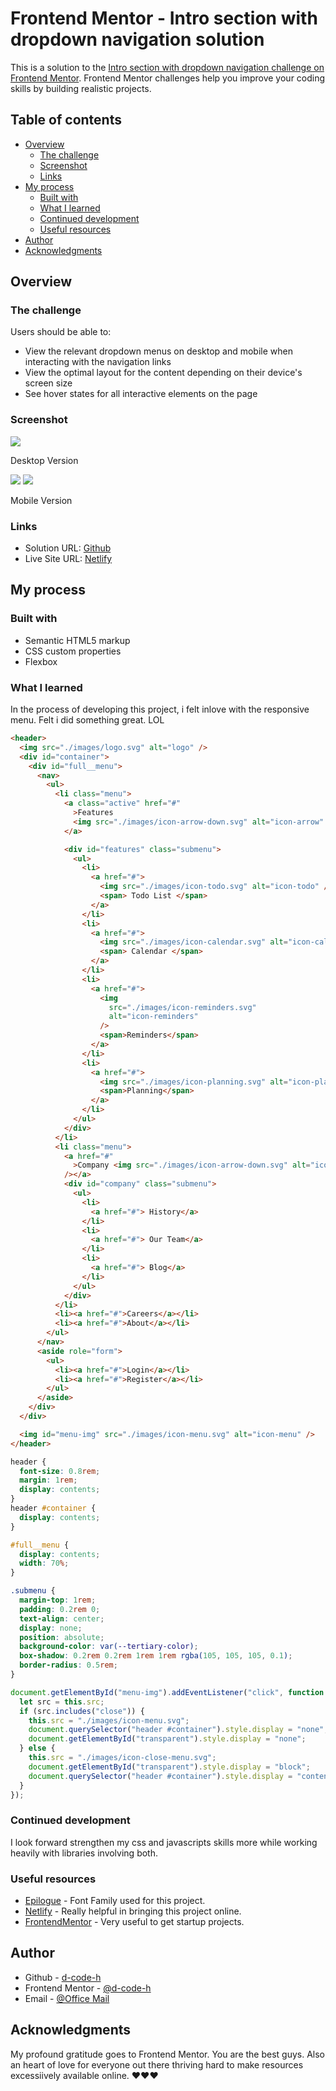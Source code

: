 # Frontend Mentor - Intro section with dropdown navigation solution

This is a solution to the [Intro section with dropdown navigation challenge on Frontend Mentor](https://www.frontendmentor.io/challenges/intro-section-with-dropdown-navigation-ryaPetHE5). Frontend Mentor challenges help you improve your coding skills by building realistic projects.

## Table of contents

- [Overview](#overview)
  - [The challenge](#the-challenge)
  - [Screenshot](#screenshot)
  - [Links](#links)
- [My process](#my-process)
  - [Built with](#built-with)
  - [What I learned](#what-i-learned)
  - [Continued development](#continued-development)
  - [Useful resources](#useful-resources)
- [Author](#author)
- [Acknowledgments](#acknowledgments)

## Overview

### The challenge

Users should be able to:

- View the relevant dropdown menus on desktop and mobile when interacting with the navigation links
- View the optimal layout for the content depending on their device's screen size
- See hover states for all interactive elements on the page

### Screenshot

![](./images/desktop.png)

Desktop Version

![](./images/mobile.png)     ![](./images/mobile_expanded.png)

Mobile Version

### Links

- Solution URL: [Github](https://github.com/d-code-h/intro-section-with-dropdown-navigation-main)
- Live Site URL: [Netlify](https://starlit-centaur-4fd6a0.netlify.app/)

## My process

### Built with

- Semantic HTML5 markup
- CSS custom properties
- Flexbox

### What I learned

In the process of developing this project, i felt inlove with the responsive menu. Felt i did something great. LOL

```html
<header>
  <img src="./images/logo.svg" alt="logo" />
  <div id="container">
    <div id="full__menu">
      <nav>
        <ul>
          <li class="menu">
            <a class="active" href="#"
              >Features
              <img src="./images/icon-arrow-down.svg" alt="icon-arrow" />
            </a>

            <div id="features" class="submenu">
              <ul>
                <li>
                  <a href="#">
                    <img src="./images/icon-todo.svg" alt="icon-todo" />
                    <span> Todo List </span>
                  </a>
                </li>
                <li>
                  <a href="#">
                    <img src="./images/icon-calendar.svg" alt="icon-calendar" />
                    <span> Calendar </span>
                  </a>
                </li>
                <li>
                  <a href="#">
                    <img
                      src="./images/icon-reminders.svg"
                      alt="icon-reminders"
                    />
                    <span>Reminders</span>
                  </a>
                </li>
                <li>
                  <a href="#">
                    <img src="./images/icon-planning.svg" alt="icon-planning" />
                    <span>Planning</span>
                  </a>
                </li>
              </ul>
            </div>
          </li>
          <li class="menu">
            <a href="#"
              >Company <img src="./images/icon-arrow-down.svg" alt="icon-arrow"
            /></a>
            <div id="company" class="submenu">
              <ul>
                <li>
                  <a href="#"> History</a>
                </li>
                <li>
                  <a href="#"> Our Team</a>
                </li>
                <li>
                  <a href="#"> Blog</a>
                </li>
              </ul>
            </div>
          </li>
          <li><a href="#">Careers</a></li>
          <li><a href="#">About</a></li>
        </ul>
      </nav>
      <aside role="form">
        <ul>
          <li><a href="#">Login</a></li>
          <li><a href="#">Register</a></li>
        </ul>
      </aside>
    </div>
  </div>

  <img id="menu-img" src="./images/icon-menu.svg" alt="icon-menu" />
</header>
```

```css
header {
  font-size: 0.8rem;
  margin: 1rem;
  display: contents;
}
header #container {
  display: contents;
}

#full__menu {
  display: contents;
  width: 70%;
}

.submenu {
  margin-top: 1rem;
  padding: 0.2rem 0;
  text-align: center;
  display: none;
  position: absolute;
  background-color: var(--tertiary-color);
  box-shadow: 0.2rem 0.2rem 1rem 1rem rgba(105, 105, 105, 0.1);
  border-radius: 0.5rem;
}
```

```js
document.getElementById("menu-img").addEventListener("click", function () {
  let src = this.src;
  if (src.includes("close")) {
    this.src = "./images/icon-menu.svg";
    document.querySelector("header #container").style.display = "none";
    document.getElementById("transparent").style.display = "none";
  } else {
    this.src = "./images/icon-close-menu.svg";
    document.getElementById("transparent").style.display = "block";
    document.querySelector("header #container").style.display = "contents";
  }
});
```

### Continued development

I look forward strengthen my css and javascripts skills more while working heavily with libraries involving both.

### Useful resources

- [Epilogue](https://fonts.google.com/specimen/Epilogue) - Font Family used for this project.
- [Netlify](https://www.netlify.com/) - Really helpful in bringing this project online.
- [FrontendMentor](https://www.frontendmentor.io) - Very useful to get startup projects.

## Author

- Github - [d-code-h](https://github.com/d-code-h)
- Frontend Mentor - [@d-code-h](https://www.frontendmentor.io/profile/d-code-h)
- Email - [@Office Mail](habeebdh1@outlook.com)

## Acknowledgments

My profound gratitude goes to Frontend Mentor. You are the best guys. Also an heart of love for everyone out there thriving hard to make resources excessiively available online.
❤️❤️❤️
